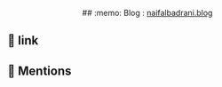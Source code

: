 <p align="center"> 
## :memo: Blog : <a href="https://naifalbadrani.blog/" target="_blank" rel="noopener noreferrer">naifalbadrani.blog</a>

## :link: link

## :wave: Mentions
</p>
